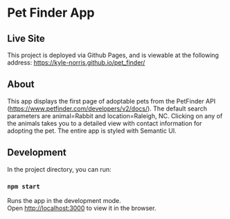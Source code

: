 # Pet Finder App

## Live Site
This project is deployed via Github Pages, and is viewable at the following address:
https://kyle-norris.github.io/pet_finder/


## About
This app displays the first page of adoptable pets from the PetFinder API (https://www.petfinder.com/developers/v2/docs/). The default search parameters are animal=Rabbit and location=Raleigh, NC.
Clicking on any of the animals takes you to a detailed view with contact information for adopting the pet.
The entire app is styled with Semantic UI.


## Development

In the project directory, you can run:

### `npm start`

Runs the app in the development mode.\
Open [http://localhost:3000](http://localhost:3000) to view it in the browser.
